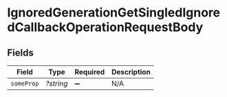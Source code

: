 # IgnoredGenerationGetSingledIgnoredCallbackOperationRequestBody


## Fields

| Field              | Type               | Required           | Description        |
| ------------------ | ------------------ | ------------------ | ------------------ |
| `someProp`         | *?string*          | :heavy_minus_sign: | N/A                |